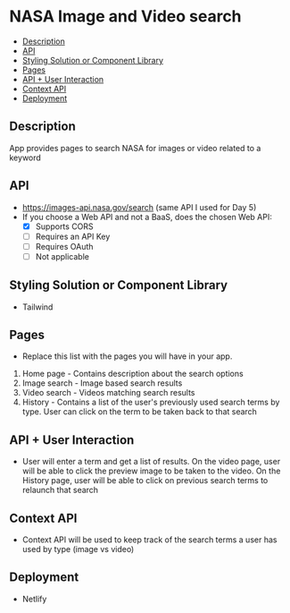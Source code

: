 # NASA Image and Video search

- [Description](#description)
- [API](#api)
- [Styling Solution or Component Library](#styling-solution-or-component-library)
- [Pages](#pages)
- [API + User Interaction](#api--user-interaction)
- [Context API](#context-api)
- [Deployment](#deployment)

## Description

App provides pages to search NASA for images or video related to a keyword

## API

* https://images-api.nasa.gov/search (same API I used for Day 5)
* If you choose a Web API and not a BaaS, does the chosen Web API:
  * [X] Supports CORS
  * [ ] Requires an API Key
  * [ ] Requires OAuth
  * [ ] Not applicable

## Styling Solution or Component Library

* Tailwind

## Pages

* Replace this list with the pages you will have in your app.

1. Home page - Contains description about the search options
1. Image search - Image based search results
1. Video search - Videos matching search results
1. History - Contains a list of the user's previously used search terms by type. User can click on the term to be taken back to that search

##  API + User Interaction

* User will enter a term and get a list of results. On the video page, user will be able to click the preview image to be taken to the video. On the History page, user will be able to click on previous search terms to relaunch that search

## Context API

* Context API will be used to keep track of the search terms a user has used by type (image vs video)

## Deployment

* Netlify
